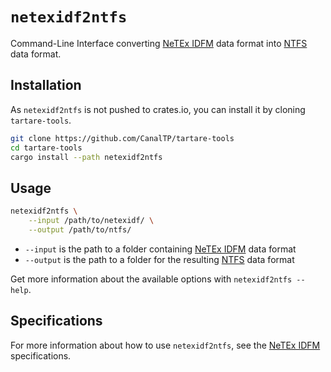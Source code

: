 # `netexidf2ntfs`

Command-Line Interface converting [NeTEx IDFM] data format into [NTFS] data
format.

## Installation

As `netexidf2ntfs` is not pushed to crates.io, you can install it by cloning
`tartare-tools`.

```bash
git clone https://github.com/CanalTP/tartare-tools
cd tartare-tools
cargo install --path netexidf2ntfs
```

## Usage

```bash
netexidf2ntfs \
	--input /path/to/netexidf/ \
	--output /path/to/ntfs/ 
```

* `--input` is the path to a folder containing [NeTEx IDFM] data format
* `--output` is the path to a folder for the resulting [NTFS] data format

Get more information about the available options with `netexidf2ntfs --help`.

## Specifications

For more information about how to use `netexidf2ntfs`, see the [NeTEx IDFM]
specifications.

[NeTEx IDFM]: https://confluence.kisio.org/x/BAYCAw
[NTFS]: https://github.com/CanalTP/ntfs-specification/blob/master/ntfs_fr.md
